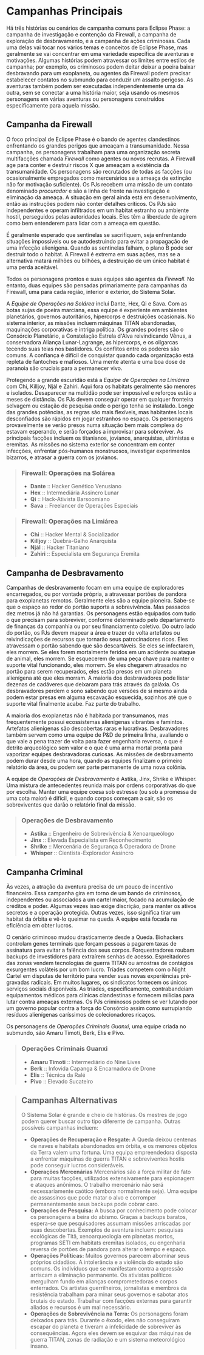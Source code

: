 # Campanhas Principais

Há três histórias ou cenários de campanha comuns para Eclipse Phase: a campanha de investigação e contenção da Firewall, a campanha de exploração de desbravamento, e a campanha de ações criminosas. Cada uma delas vai tocar nos vários temas e conceitos de Eclipse Phase, mas geralmente se vai concentrar em uma variedade específica de aventuras e motivações. Algumas histórias podem atravessar os limites entre estilos de campanha; por exemplo, os criminosos podem deitar deixar a poeira baixar desbravando para um exoplaneta, ou agentes da Firewall podem precisar estabelecer contatos no submundo para conduzir um assalto perigoso. As aventuras também podem ser executadas independentemente uma da outra, sem se conectar a uma história maior, seja usando os mesmos personagens em várias aventuras ou personagens construídos especificamente para aquela missão.

## Campanha da Firewall

O foco principal de Eclipse Phase é o bando de agentes clandestinos enfrentando os grandes perigos que ameaçam a transumanidade. Nessa campanha, os personagens trabalham para uma organização secreta multifacções chamada _Firewall_ como agentes ou novos recrutas. A Firewall age para conter e destruir riscos X que ameaçam a existência da transumanidade. Os personagens são recrutados de todas as facções (ou ocasionalmente empregados como mercenários se a ameaça de extinção não for motivação suficiente). Os PJs recebem uma missão de um contato denominado _procurador_ e são a linha de frente na investigação e eliminação da ameaça. A situação em geral ainda está em desenvolvimento, então as instruções podem não conter detalhes críticos. Os PJs são independentes e operam infiltrados em um habitat estranho ou ambiente hostil, perseguidos pelas autoridades locais. Eles têm a liberdade de agirem como bem entenderem para lidar com a ameaça em questão.

É geralmente esperado que sentinelas se sacrifiquem, seja enfrentando situações impossíveis ou se autodestruindo para evitar a propagação de uma infecção alienígena. Quando as sentinelas falham, o plano B pode ser destruir todo o habitat. A Firewall é extrema em suas ações, mas se a alternativa matará milhões ou bilhões, a destruição de um único habitat é uma perda aceitável.

Todos os personagens prontos e suas equipes são agentes da _Firewall_. No entanto, duas equipes são pensadas primariamente para campanhas da Firewall, uma para cada região, interior e exterior, do Sistema Solar.

A _Equipe de Operações na Solárea_ inclui Dante, Hex, Qi e Sava. Com as botas sujas de poeira marciana, essa equipe é experiente em ambientes planetários, governos autoritários, hipercorps e destruições ocasionais. No sistema interior, as missões incluem máquinas TITAN abandonadas, maquinações corporativas e intriga política. Os grandes poderes são o Consórcio Planetário, a Constelação Estrela d'Alva reivindicando Vênus, a conservadora Aliança Lunar-Lagrange, as hipercorps, e os oligarcas tecendo suas teias nos bastidores. Os conflitos entre os poderes são comuns. A confiança é difícil de conquistar quando cada organização está repleta de fantoches e mafiosos. Uma mente atenta e uma boa dose de paranoia são cruciais para a permanecer vivo.

Protegendo a grande escuridão está a _Equipe de Operações na Limiárea_ com Chi, Killjoy, Njál e Zahiri. Aqui fora os habitats geralmente são menores e isolados. Desaparecer na multidão pode ser impossível e reforços estão a meses de distância. Os PJs devem conseguir operar em qualquer fronteira selvagem ou estação de pesquisa onde o perigo tenha se instalado. Longe das grandes potências, as regras são mais flexíveis, mas habitantes locais desconfiados são rápidos em jogar estranhos no espaço. Os personagens provavelmente se verão presos numa situação bem mais complexa do estavam esperando, e serão forçados a improvisar para sobreviver. As principais facções incluem os titanianos, jovianos, anarquistas, ultimistas e eremitas. As missões no sistema exterior se concentram em conter infecções, enfrentar pós-humanos monstruosos, investigar experimentos bizarros, e atrasar a guerra com os jovianos.

<blockquote>

### Firewall: Operações na Solárea

- **Dante** :: Hacker Genético Venusiano
- **Hex** :: Intermediária Assincro Lunar
- **Qi** :: Hack-Ativista Barsoomiano
- **Sava** :: Freelancer de Operações Especiais

</blockquote>

<blockquote>

### Firewall: Operações na Limiárea

- **Chi** :: Hacker Mental & Socializador
- **Killjoy** :: Quebra-Galho Anarquista
- **Njál** :: Hacker Titaniano
- **Zahiri** :: Especialista em Segurança Eremita

</blockquote>

## Campanha de Desbravamento

Campanhas de desbravamento focam em uma equipe de exploradores encarregados, ou por vontade própria, a atravessar portões de pandora para exoplanetas remotos. Geralmente eles são a equipe pioneira. Sabe-se que o espaço ao redor do portão suporta a sobrevivência. Mas passados dez metros já não há garantias. Os personagens estão equipados com tudo o que precisam para sobreviver, conforme determinado pelo departamento de finanças da companhia ou por seu financiamento coletivo. Do outro lado do portão, os PJs devem mapear a área e trazer de volta artefatos ou reivindicações de recursos que tornarão seus patrocinadores ricos. Eles atravessam o portão sabendo que são descartáveis. Se eles se infectarem, eles morrem. Se eles forem mortalmente feridos em um acidente ou ataque de animal, eles morrem. Se esquecerem de uma peça chave para manter o suporte vital funcionando, eles morrem. Se eles chegarem atrasados no portão para serem recuperados, eles estão presos em um planeta alienígena até que eles morram. A maioria dos desbravadores pode listar dezenas de cadáveres que deixaram para trás através da galáxia. Os desbravadores perdem o sono sabendo que versões de si mesmo ainda podem estar presas em alguma escavação esquecida, sozinhos até que o suporte vital finalmente acabe. Faz parte do trabalho.

A maioria dos exoplanetas não é habitada por transumanos, mas frequentemente possui ecossistemas alienígenas vibrantes e famintos. Artefatos alienígenas são descobertas raras e lucrativas. Desbravadores também servem como uma equipe de P&D de primeira linha, avaliando o que vale a pena trazer de volta para fazer engenharia reversa, o que é detrito arqueológico sem valor e o que é uma arma mortal pronta para vaporizar equipes desbravadoras curiosas. As missões de desbravamento podem durar desde uma hora, quando as equipes finalizam o primeiro relatório da área, ou podem ser parte permanente de uma nova colônia.

A equipe de _Operações de Desbravamento_ é Astika, Jinx, Shrike e Whisper. Uma mistura de antecedentes reunida mais por ordens corporativas do que por escolha. Manter uma equipe coesa sob estresse (ou sob a promessa de uma cota maior) é difícil, e quando corpos começam a cair, são os sobreviventes que darão o relatório final da missão.

<blockquote>

### Operações de Desbravamento

- **Astika** :: Engenheiro de Sobrevivência & Xenoarqueólogo
- **Jinx** :: Elevada Especialista em Reconhecimento
- **Shrike** :: Mercenária de Segurança & Operadora de Drone
- **Whisper** :: Cientista-Explorador Assincro

</blockquote>

## Campanha Criminal

Às vezes, a atração da aventura precisa de um pouco de incentivo financeiro. Essa campanha gira em torno de um bando de criminosos, independentes ou associados a um cartel maior, focado na acumulação de créditos e poder. Algumas vezes isso exige discrição, para manter os ativos secretos e a operação protegida. Outras vezes, isso significa tirar um habitat da órbita e vê-lo queimar na queda. A equipe está focada na eficiência em obter lucros.

O cenário criminoso mudou drasticamente desde a Queda. Biohackers controlam genes terminais que forçam pessoas a pagarem taxas de assinatura para evitar a falência dos seus corpos. Forquestradores roubam backups de investidores para extraírem senhas de acesso. Espreitadores das zonas vendem tecnologias de guerra TITAN ou amostras de contágios exsurgentes voláteis por um bom lucro. Tríades competem com o Night Cartel em disputas de território para vender suas novas experiências pré-gravadas radicais. Em muitos lugares, os sindicatos fornecem os únicos serviços sociais disponíveis. As tríades, especificamente, contrabandeiam equipamentos médicos para clínicas clandestinas e fornecem milícias para lutar contra ameaças externas. Os PJs criminosos podem se ver lutando por um governo popular contra a força do Consórcio assim como surrupiando resíduos alienígenas caríssimos de colecionadores ricaços.

Os personagens de _Operações Criminais Guanxi_, uma equipe criada no submundo, são Amaru Timoti, Berk, Elis e Pivo.

<blockquote>

### Operações Criminais Guanxi

- **Amaru Timoti** :: Intermediário do Nine Lives
- **Berk** :: Infovida Capanga & Encarnadora de Drone
- **Elis** :: Técnica da Ralé
- **Pivo** :: Elevado Sucateiro

</blockquote>

<blockquote>

## Campanhas Alternativas

O Sistema Solar é grande e cheio de histórias. Os mestres de jogo podem querer buscar outro tipo diferente de campanha. Outras possíveis campanhas incluem:

- **Operações de Recuperação e Resgate:** A Queda deixou centenas de naves e habitats abandonados em órbita, e os menores objetos da Terra valem uma fortuna. Uma equipa empreendedora disposta a enfrentar máquinas de guerra TITAN e sobreviventes hostis pode conseguir lucros consideráveis.
- **Operações Mercenárias** Mercenários são a força militar de fato para muitas facções, utilizados extensivamente para espionagem e ataques anônimos. O trabalho mercenário não será necessariamente caótico (embora normalmente seja). Uma equipe de assassinos que pode matar o alvo e corromper permanentemente seus backups pode cobrar caro.
- **Operações de Pesquisa:** A busca por conhecimento pode colocar os personagens a beira do abismo. Graças a backups baratos, espera-se que pesquisadores assumam missões arriscadas por suas descobertas. Exemplos de aventura incluem: pesquisas ecológicas de Titã, xenoarqueologia em planetas mortos, programas SETI em habitats eremitas isolados, ou engenharia reversa de portões de pandora para alterar o tempo e espaço.
- **Operações Políticas:** Muitos governos parecem abominar seus próprios cidadãos. A intolerância e a violência do estado são comuns. Os indivíduos que se manifestam contra a opressão arriscam a eliminação permanente. Os ativistas políticos mergulham fundo em alianças comprometedoras e corpos enterrados. Os artistas guerrilheiros, jornalistas e membros da resistência trabalham para minar seus governos e sabotar atos brutais do estado. Trabalhar com facções externas para garantir aliados e recursos é um mal necessário.
- **Operações de Sobrevivência na Terra:** Os personagens foram deixados para trás. Durante o êxodo, eles não conseguiram escapar do planeta e tiveram a infelicidade de sobreviver às consequências. Agora eles devem se esquivar das máquinas de guerra TITAN, zonas de radiação e um sistema meteorológico insano.

</blockquote>

